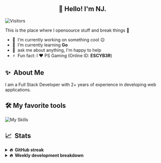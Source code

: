 <h2 align="center">👋 Hello! I'm NJ.</h2>

![Visitors](https://visitor-badge.glitch.me/badge?page_id=n-jaisabai.n-jaisabai)

This is the place where I opensource stuff and break things :rofl:

- 🔭 &nbsp;I’m currently working on something cool :wink:
- 🌱 &nbsp;I’m currently learning **Go**
- 💬 &nbsp;ask me about anything, I'm happy to help
- ⚡ &nbsp;Fun fact: I ❤️ PS Gaming (Online ID: **ESCYB3R**)

## ✨ &nbsp;About Me
  I am a Full Stack Developer with 2+ years of experience in developing web applications.</p>
  
## 🛠️ My favorite tools
![My Skills](https://skillicons.dev/icons?i=vue,go,nodejs,ts,js,python,postgres,mongodb,redis,git,docker,vscode)

## 📈 &nbsp;Stats
  
  <details>
  <summary><b>🔥 &nbsp;GitHub streak</b></summary>
  <br/>
  
  [![GitHub Streak](http://github-readme-streak-stats.herokuapp.com?user=n-jaisabai&theme=github-dark-blue&hide_border=true)](https://git.io/streak-stats)
  
  </details>
  
  <details>
  <summary><b>🔥 &nbsp;Weekly development breakdown</b></summary>
  <br/>
  
  <!--START_SECTION:waka-->

```text
Go           10 hrs 31 mins  █████████████████▒░░░░░░░   69.94 %
PHP          1 hr 16 mins    ██░░░░░░░░░░░░░░░░░░░░░░░   08.43 %
TypeScript   57 mins         █▓░░░░░░░░░░░░░░░░░░░░░░░   06.40 %
Twig         51 mins         █▒░░░░░░░░░░░░░░░░░░░░░░░   05.69 %
Python       45 mins         █▒░░░░░░░░░░░░░░░░░░░░░░░   05.09 %
SQL          16 mins         ▒░░░░░░░░░░░░░░░░░░░░░░░░   01.79 %
```

<!--END_SECTION:waka-->
  <b>Note:</b> Top languages is only a metric of the languages my weekly code consists of and doesn't reflect experience or skill level.
  </details>
